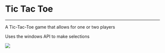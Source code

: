 # Tic Tac Toe
---------------------

A Tic-Tac-Toe game that allows for one or two players

Uses the windows API to make selections

![](http://idietmoran.com/res/apps/TICTACTOE/tictactoe.gif)